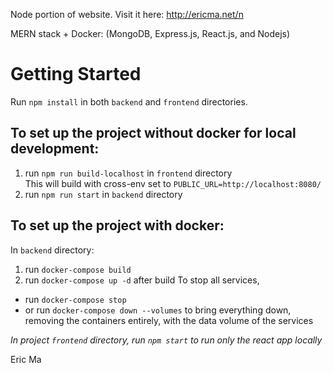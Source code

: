 Node portion of website. Visit it here: http://ericma.net/n

MERN stack + Docker: (MongoDB, Express.js, React.js, and Nodejs)

# Getting Started
Run `npm install` in both `backend` and `frontend` directories.

## To set up the project without docker for local development:
1. run `npm run build-localhost` in `frontend` directory <br>
   This will build with cross-env set to `PUBLIC_URL=http://localhost:8080/`
2. run `npm run start` in `backend` directory

## To set up the project with docker:
In `backend` directory:
1. run `docker-compose build`
2. run `docker-compose up -d` after build
To stop all services, 
* run `docker-compose stop`
* or run `docker-compose down --volumes` to bring everything down, removing the containers entirely, with the data volume of the services

*In project `frontend` directory, run `npm start` to run only the react app locally*

Eric Ma
